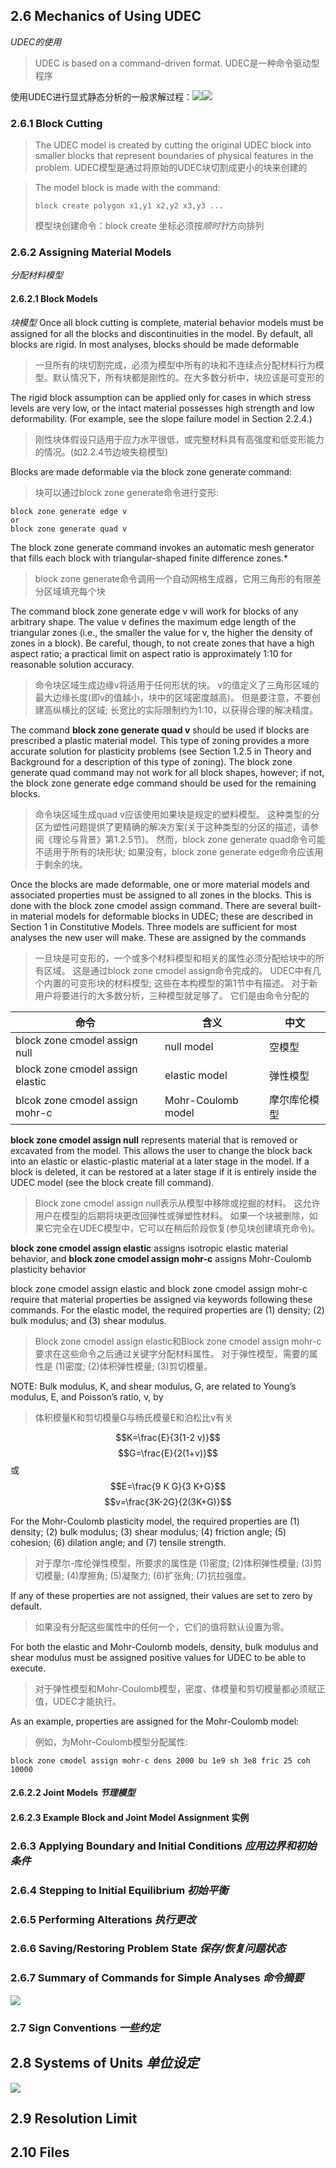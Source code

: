 ## 2.6 Mechanics of Using UDEC 
*UDEC的使用*
>UDEC is based on a command-driven format. 
>UDEC是一种命令驱动型程序

使用UDEC进行显式静态分析的一般求解过程：![](https://obsidianxjb.oss-cn-hangzhou.aliyuncs.com/obsidian/202206112128876.png)![](https://obsidianxjb.oss-cn-hangzhou.aliyuncs.com/obsidian/202206112129798.png)
### 2.6.1 Block Cutting
>The UDEC model is created by cutting the original UDEC block into smaller blocks that represent boundaries of physical features in the problem. 
>UDEC模型是通过将原始的UDEC块切割成更小的块来创建的

>The model block is made with the command:
>```fish
>block create polygon x1,y1 x2,y2 x3,y3 ...
>```
>模型块创建命令：block create
>坐标必须按*顺时针*方向排列

### 2.6.2 Assigning Material Models 
*分配材料模型*
#### 2.6.2.1 Block Models 
*块模型*
Once all block cutting is complete, material behavior models must be assigned for all the blocks and discontinuities in the model. By default, all blocks are rigid. In most analyses, blocks should be made deformable
>一旦所有的块切割完成，必须为模型中所有的块和不连续点分配材料行为模型。默认情况下，所有块都是刚性的。在大多数分析中，块应该是可变形的

The rigid block assumption can be applied only for cases in which stress levels are very low, or the intact material possesses high strength and low deformability. (For example, see the slope failure model in Section 2.2.4.)
>刚性块体假设只适用于应力水平很低，或完整材料具有高强度和低变形能力的情况。(如2.2.4节边坡失稳模型)

Blocks are made deformable via the block zone generate command:
>块可以通过block zone generate命令进行变形:

```fish
block zone generate edge v
or
block zone generate quad v
```

The block zone generate command invokes an automatic mesh generator that fills each block with triangular-shaped finite difference zones.*
>block zone generate命令调用一个自动网格生成器，它用三角形的有限差分区域填充每个块

The command block zone generate edge v will work for blocks of any arbitrary shape. The value v defines the maximum edge length of the triangular zones (i.e., the smaller the value for v, the higher the density of zones in a block). Be careful, though, to not create zones that have a high aspect ratio; a practical limit on aspect ratio is approximately 1:10 for reasonable solution accuracy.
>命令块区域生成边缘v将适用于任何形状的块。
v的值定义了三角形区域的最大边缘长度(即v的值越小，块中的区域密度越高)。
但是要注意，不要创建高纵横比的区域;
长宽比的实际限制约为1:10，以获得合理的解决精度。

The command **block zone generate quad v** should be used if blocks are prescribed a plastic material model. This type of zoning provides a more accurate solution for plasticity problems (see Section 1.2.5 in Theory and Background for a description of this type of zoning). The block zone generate quad command may not work for all block shapes, however; if not, the block zone generate edge command should be used for the remaining blocks.
>命令块区域生成quad v应该使用如果块是规定的塑料模型。
这种类型的分区为塑性问题提供了更精确的解决方案(关于这种类型的分区的描述，请参阅《理论与背景》第1.2.5节)。
然而，block zone generate quad命令可能不适用于所有的块形状;
如果没有，block zone generate edge命令应该用于剩余的块。

Once the blocks are made deformable, one or more material models and associated properties must be assigned to all zones in the blocks. This is done with the block zone cmodel assign command.
There are several built-in material models for deformable blocks in UDEC; these are described in Section 1 in Constitutive Models. Three models are sufficient for most analyses the new user will make. These are assigned by the commands
>一旦块是可变形的，一个或多个材料模型和相关的属性必须分配给块中的所有区域。
这是通过block zone cmodel assign命令完成的。
UDEC中有几个内置的可变形块的材料模型;
这些在本构模型的第1节中有描述。
对于新用户将要进行的大多数分析，三种模型就足够了。
它们是由命令分配的

| 命令                             | 含义               | 中文         |
| -------------------------------- | ------------------ | ------------ |
| block zone cmodel assign null    | null model         | 空模型       |
| block zone cmodel assign elastic | elastic model      | 弹性模型     |
| blcok zone cmodel assign mohr-c  | Mohr-Coulomb model | 摩尔库伦模型 |
**block zone cmodel assign null** represents material that is removed or excavated from the model.
This allows the user to change the block back into an elastic or elastic-plastic material at a later stage in the model. If a block is deleted, it can be restored at a later stage if it is entirely inside the UDEC model (see the block create fill command).
>Block zone cmodel assign null表示从模型中移除或挖掘的材料。
这允许用户在模型的后期将块更改回弹性或弹塑性材料。
如果一个块被删除，如果它完全在UDEC模型中，它可以在稍后阶段恢复(参见块创建填充命令)。

**block zone cmodel assign elastic** assigns isotropic elastic material behavior, and **block zone cmodel assign mohr-c** assigns Mohr-Coulomb plasticity behavior

block zone cmodel assign elastic and block zone cmodel assign mohr-c require that material properties be assigned via keywords following these commands. For the elastic model, the required properties are
(1) density;
(2) bulk modulus; and
(3) shear modulus.
>Block zone cmodel assign elastic和Block zone cmodel assign mohr-c要求在这些命令之后通过关键字分配材料属性。
>对于弹性模型，需要的属性是
>(1)密度;
>(2)体积弹性模量;
>(3)剪切模量。

NOTE: Bulk modulus, K, and shear modulus, G, are related to Young’s modulus, E, and Poisson’s ratio, ν, by
>体积模量K和剪切模量G与杨氏模量E和泊松比ν有关

$$K=\frac{E}{3(1-2 v)}$$
$$G=\frac{E}{2(1+v)}$$
或
$$E=\frac{9 K G}{3 K+G}$$
$$v=\frac{3K-2G}{2(3K+G)}$$

For the Mohr-Coulomb plasticity model, the required properties are
(1) density;
(2) bulk modulus;
(3) shear modulus;
(4) friction angle;
(5) cohesion;
(6) dilation angle; and
(7) tensile strength.
>对于摩尔-库伦弹性模型，所要求的属性是
>(1)密度;
>(2)体积弹性模量;
>(3)剪切模量;
>(4)摩擦角;
>(5)凝聚力;
>(6)扩张角;
>(7)抗拉强度。

If any of these properties are not assigned, their values are set to zero by default.
>如果没有分配这些属性中的任何一个，它们的值将默认设置为零。

For both the elastic and Mohr-Coulomb models, density, bulk modulus and shear modulus must be assigned positive values for UDEC to be able to execute.
>对于弹性模型和Mohr-Coulomb模型，密度、体模量和剪切模量都必须赋正值，UDEC才能执行。

As an example, properties are assigned for the Mohr-Coulomb model:
>例如，为Mohr-Coulomb模型分配属性:
```fish
block zone cmodel assign mohr-c dens 2000 bu 1e9 sh 3e8 fric 25 coh 10000
```

#### 2.6.2.2 Joint Models *节理模型*
#### 2.6.2.3 Example Block and Joint Model Assignment 实例
### 2.6.3 Applying Boundary and Initial Conditions *应用边界和初始条件*
### 2.6.4 Stepping to Initial Equilibrium *初始平衡*
### 2.6.5 Performing Alterations *执行更改*
### 2.6.6 Saving/Restoring Problem State *保存/恢复问题状态*
### 2.6.7 Summary of Commands for Simple Analyses *命令摘要*
![](https://obsidianxjb.oss-cn-hangzhou.aliyuncs.com/obsidian/202206171014830.png)

### 2.7 Sign Conventions *一些约定*
## 2.8 Systems of Units *单位设定*
![](https://obsidianxjb.oss-cn-hangzhou.aliyuncs.com/obsidian/202206171015953.png)

## 2.9 Resolution Limit
## 2.10 Files